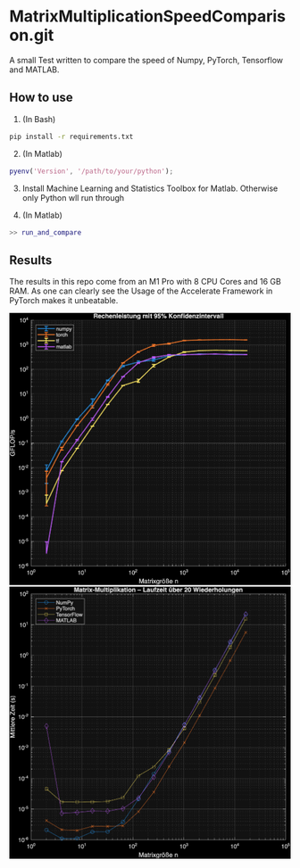 # MatrixMultiplicationSpeedComparison.git
A small Test written to compare the speed of Numpy, PyTorch, Tensorflow and MATLAB.

## How to use
1. (In Bash) 
``` bash
pip install -r requirements.txt
```

2. (In Matlab)
``` matlab
pyenv('Version', '/path/to/your/python');
```

3. Install Machine Learning and Statistics Toolbox for Matlab. Otherwise only Python wll run through

4. (In Matlab)
```matlab
>> run_and_compare
```

## Results
The results in this repo come from an M1 Pro with 8 CPU Cores and 16 GB RAM.
As one can clearly see the Usage of the Accelerate Framework in PyTorch makes it unbeatable.

![Speed](results/M1Pro8CoresPerformance.png)
![Speed](results/M1Pro8CoresTime.png)
